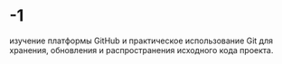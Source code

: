 # -1
изучение платформы GitHub и практическое использование Git для хранения, обновления и распространения исходного кода проекта.
